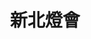 ---
title: '新北燈會'
type: '活動硬體執行'
pictures: '["https://raw.githubusercontent.com/chyushya/cms-content/main/content/resources/images/1648675562786-1477-902-%E6%96%B0%E5%8C%97%E7%87%88%E6%9C%83.jpg"]'
---